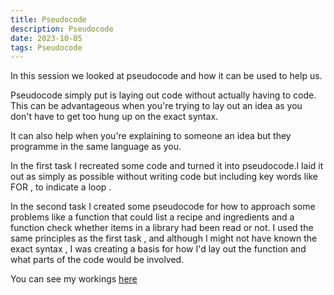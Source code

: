 ```yaml
---
title: Pseudocode
description: Pseudocode
date: 2023-10-05
tags: Pseudocode
---
```


<p>In this session we looked at pseudocode and how it can be used to help us. </p>

<p>Pseudocode simply put is laying out code without actually having to code. 
This can be advantageous when you're trying to lay out an idea as you don't have to get too hung up on the exact syntax.</p>

<p>It can also help when you're explaining to someone an idea but they programme in the same language as you. </p>

<p>In the first task I recreated some code and turned it into pseudocode.I laid it out as simply as possible without writing code but including key words like FOR , to indicate a loop . </p>

<p>In the second task I created some pseudocode for how to approach some problems like a function that could list a recipe and ingredients and a function check whether items in a library had been read or not. I used the same principles as the first task , and although I might not have known the exact syntax , I was creating a basis for how I'd lay out the function and what parts of the code would be involved. </p>

<p>You can see my workings <a href="https://codepen.io/Jake-Barry-coding-projects/pen/QWzXRrv?editors=0011">here</a></p>